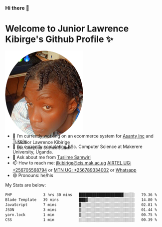 ### Hi there 👋 
# Welcome to Junior Lawrence Kibirge's Github Profile ✨
 
<p align="center" style="border-radius:50%;width:250px;height:250px;">
  <img src="https://github.com/juniorkibirige/juniorkibirige/blob/main/cropped-twitter-pp.png" 
       alt="Profile picture from Twitter" /></br>
  <span align="center">Junior Lawrence Kibirige</span><br/>
  <small align="center" font-size="15">Bsc. Computer Science Student</small>
</p>

- 🔭 I’m currently working on an ecommerce system for [Asanty Inc](https://asanty.africa) and [Tukole](https://app.tukole.ug).
- 🌱 I’m currently completing BSc. Computer Science at Makerere University, Uganda.
- 💬 Ask about me from [Tusiime Samwiri](mailto:stusiime@asanty.africa)
- 📫 How to reach me: [jlkibirige@cis.mak.ac.ug](mailto:juniorkibirige@students.mak.ac.ug) [AIRTEL UG: +256705568794](tel:+256705568794) or [MTN UG: +256789334002](tel:+256789334002) or [Whatsapp](tel:+17602847072)
- 😄 Pronouns: he/his

My Stats are below:

<!--START_SECTION:waka-->

```text
PHP              3 hrs 30 mins   ████████████████████░░░░░   79.36 %
Blade Template   39 mins         ███▓░░░░░░░░░░░░░░░░░░░░░   14.80 %
JavaScript       7 mins          ▓░░░░░░░░░░░░░░░░░░░░░░░░   02.81 %
JSON             3 mins          ▒░░░░░░░░░░░░░░░░░░░░░░░░   01.44 %
yarn.lock        1 min           ▒░░░░░░░░░░░░░░░░░░░░░░░░   00.75 %
CSS              1 min           ░░░░░░░░░░░░░░░░░░░░░░░░░   00.39 %
```

<!--END_SECTION:waka-->
